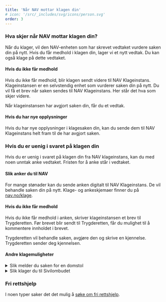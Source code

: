 ```yaml
---
title: 'Når NAV mottar klagen din'
# icon: '/src/_includes/svg/icons/person.svg'
order: 3
---
```


### Hva skjer når NAV mottar klagen din?

Når du klager, vil den NAV-enheten som har skrevet vedtaket vurdere saken din på nytt. Hvis du får medhold i klagen din, lager vi et nytt vedtak. Du kan også klage på dette vedtaket.

#### Hvis du ikke får medhold

Hvis du ikke får medhold, blir klagen sendt videre til NAV Klageinstans. Klageinstansen er en selvstendig enhet som vurderer saken din på nytt. Du vil få et brev når saken sendes til NAV Klageinstans. Her står det hva som skjer videre.

Når klageinstansen har avgjort saken din, får du et vedtak.

#### Hvis du har nye opplysninger

Hvis du har nye opplysninger i klagesaken din, kan du sende dem til NAV Klageinstans helt fram til de har avgjort saken.

### Hvis du er uenig i svaret på klagen din

Hvis du er uenig i svaret på klagen din fra NAV klageinstans, kan du med noen unntak anke vedtaket. Fristen for å anke står i vedtaket.

#### Slik anker du til NAV

For mange stønader kan du sende anken digitalt til NAV Klageinstans. De vil behandle saken din på nytt. Klage- og ankeskjemaer finner du på [nav.no/klage](#).

#### Hvis du ikke får medhold

Hvis du ikke får medhold i anken, skriver klageinstansen et brev til Trygderetten. Før brevet blir sendt til Trygderetten, får du mulighet til å kommentere innholdet i brevet.

Trygderetten vil behandle saken, avgjøre den og skrive en kjennelse. Trygderetten sender deg kjennelsen.

#### Andre klagemuligheter

<div class="accordion">
  <details>
    <summary>Slik melder du saken for en domstol</summary>
    {% prose "py-2 pl-5 -ml-5 -translate-x-px border-l-2 border-slate-400" %}
    {% endprose %}
  </details>

  <details>
    <summary>Slik klager du til Sivilombudet</summary>
    {% prose "py-2 pl-5 -ml-5 -translate-x-px border-l-2 border-slate-400" %}
    {% endprose %}
  </details>
</div>

### Fri rettshjelp

I noen typer saker det det mulig å [søke om fri rettshjelp](#).